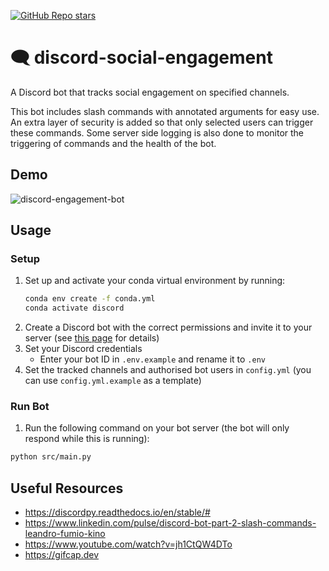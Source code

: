 [![GitHub Repo stars](https://img.shields.io/github/stars/ruankie/discord-social-engagement)](https://github.com/ruankie/discord-social-engagement)

# 🗨️ discord-social-engagement
A Discord bot that tracks social engagement on specified channels. 

This bot includes slash commands with annotated arguments for easy use. An extra layer of security is added so that only selected users can trigger these commands. Some server side logging is also done to monitor the triggering of commands and the health of the bot.

## Demo
![discord-engagement-bot](https://user-images.githubusercontent.com/58558211/235516052-b38c5e2e-c16d-4eb9-a508-a3b71142ab86.gif)

## Usage

### Setup
1. Set up and activate your conda virtual environment by running:
    ```bash
    conda env create -f conda.yml
    conda activate discord
    ```
2. Create a Discord bot with the correct permissions and invite it to your server (see [this page](https://discordpy.readthedocs.io/en/stable/discord.html#discord-intro) for details)
3. Set your Discord credentials
    - Enter your bot ID in `.env.example` and rename it to `.env`
4. Set the tracked channels and authorised bot users in `config.yml` (you can use `config.yml.example` as a template)

### Run Bot
1. Run the following command on your bot server (the bot will only respond while this is running):
```bash
python src/main.py
```

## Useful Resources
- https://discordpy.readthedocs.io/en/stable/#
- https://www.linkedin.com/pulse/discord-bot-part-2-slash-commands-leandro-fumio-kino
- https://www.youtube.com/watch?v=jh1CtQW4DTo
- https://gifcap.dev

